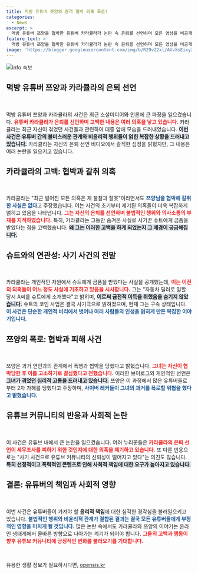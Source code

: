 ```yaml
---
title: 먹방 유튜버 쯔양의 충격 협박 의혹 폭로!
categories:
  - News
excerpt: >
  먹방 유튜버 쯔양을 협박한 유튜버 카라큘라가 논란 속 은퇴를 선언하며 모든 영상을 비공개 처리했다. 그는 사기꾼 슈트에게 금품을 받았다고 고백하며 향후 수사에 성실히 임하겠다고 밝혔다. 이 사건은 유튜브 내 폭로와 협박의 충격을 더하고 있다!
feature_text: >
  먹방 유튜버 쯔양을 협박한 유튜버 카라큘라가 논란 속 은퇴를 선언하며 모든 영상을 비공개 처리했다. 그는 사기꾼 슈트에게 금품을 받았다고 고백하며 향후 수사에 성실히 임하겠다고 밝혔다. 이 사건은 유튜브 내 폭로와 협박의 충격을 더하고 있다!
image: 'https://blogger.googleusercontent.com/img/b/R29vZ2xl/AVvXsEixyZcFfHzMRdzZMjFBmAUKJYCLCGyLL1o632UiGVXcaFdKo_bkvkuCioo0uUKlGfBVcT3P84aROyZIXSBEx3Aw5nCQ3pTgDom1WDC4m8eifvWiAmWEEVb4x6G_l8C0QH225ldMjyaFvpxGEBGNO37VmDTDMHGhJPq73UglMfDca1-0aw/s1600/blogspot.png'
---
```


<p><img src="https://blogger.googleusercontent.com/img/b/R29vZ2xl/AVvXsEixyZcFfHzMRdzZMjFBmAUKJYCLCGyLL1o632UiGVXcaFdKo_bkvkuCioo0uUKlGfBVcT3P84aROyZIXSBEx3Aw5nCQ3pTgDom1WDC4m8eifvWiAmWEEVb4x6G_l8C0QH225ldMjyaFvpxGEBGNO37VmDTDMHGhJPq73UglMfDca1-0aw/s1600/blogspot.png" alt="info 속보" /></p>

<h2 data-ke-size="size26">먹방 유튜버 쯔양과 카라큘라의 은퇴 선언</h2>

<p data-ke-size="size16">&nbsp;</p>

<p>먹방 유튜버 쯔양과 카라큘라의 사건은 최근 소셜미디어와 언론에 큰 파장을 일으켰습니다. <b><span style="color: #ee2323;">유튜버 카라큘라가 은퇴를 선언하며 고백한 내용은 여러 의혹을 낳고 있습니다.</span></b> 카라큘라는 최근 자신이 겪었던 사건들과 관련하여 대중 앞에 모습을 드러내었습니다. <b><span style="background-color: #21538527;">이번 사건은 유튜버 간의 불미스러운 관계와 비윤리적 행위들이 얽힌 복잡한 상황을 드러내고 있습니다.</span></b> 카라큘라는 자신의 은퇴 선언 비디오에서 솔직한 심정을 밝혔지만, 그 내용은 여러 논란을 일으키고 있습니다. </p>

<h2 data-ke-size="size26">카라큘라의 고백: 협박과 갈취 의혹</h2>

<p data-ke-size="size16">&nbsp;</p>

<p>카라큘라는 "최근 벌어진 모든 의혹은 제 불찰과 잘못"이라면서도 <b><span style="color: #1a5490;">쯔양님을 협박해 갈취한 사실은 없다</span></b>고 주장했습니다. 이는 사건의 초기부터 제기된 의혹들이 더욱 복잡하게 얽히고 있음을 나타냅니다. <b><span style="color: #ee2323;">그는 자신의 은퇴를 선언하며 불법적인 행위와 의사소통의 부재를 지적하였습니다.</span></b> 특히, 카라큘라는 그동안 숨겨온 사실로 사기꾼 슈트에게 금품을 받았다는 점을 고백했습니다. <b><span style="background-color: #21538527;">왜 그는 이러한 고백을 하게 되었는지 그 배경이 궁금해집니다.</span></b></p>

<h2 data-ke-size="size26">슈트와의 연관성: 사기 사건의 전말</h2>

<p data-ke-size="size16">&nbsp;</p>

<p>카라큘라는 개인적인 차원에서 슈트에게 금품을 받았다는 사실을 공개했는데, <b><span style="color: #ee2323;">이는 이전의 의혹들이 어느 정도 사실에 기초하고 있음을 시사합니다.</span></b> 그는 "자동차 딜러로 일할 당시 A씨를 슈트에게 소개했다"고 밝히며, <b><span style="background-color: #21538527;">이로써 금전적 이득을 취했음을 숨기지 않았습니다.</span></b> 슈트의 코인 사업은 결국 사기극으로 밝혀졌으며, 현재 그는 구속 상태입니다. <b><span style="color: #1a5490;">이 사건은 단순한 개인적 비리에서 벗어나 여러 사람들의 인생을 얽히게 만든 복잡한 이야기입니다.</span></b></p>

<h2 data-ke-size="size26">쯔양의 폭로: 협박과 피해 사건</h2>

<p data-ke-size="size16">&nbsp;</p>

<p>쯔양은 과거 연인과의 관계에서 폭행과 협박을 당했다고 밝혔습니다. <b><span style="color: #ee2323;">그녀는 자신이 협박당한 후 이를 고소하기로 결심했다고 전했습니다.</span></b> 이러한 브이로그와 개인적인 선언은 <b><span style="background-color: #21538527;">그녀가 겪었던 심리적 고통을 드러내고 있습니다.</span></b> 쯔양은 이 과정에서 많은 유튜버들로부터 2차 가해를 당했다고 주장하며, <b><span style="color: #1a5490;">사이버 레커들이 그녀의 과거를 폭로할 위협을 했다고 밝혔습니다.</span></b> </p>

<h2 data-ke-size="size26">유튜브 커뮤니티의 반응과 사회적 논란</h2>

<p data-ke-size="size16">&nbsp;</p>

<p>이 사건은 유튜브 내에서 큰 논란을 일으켰습니다. 여러 누리꾼들은 <b><span style="color: #ee2323;">카라큘라의 은퇴 선언이 세무조사를 피하기 위한 것인지에 대한 의혹을 제기하고 있습니다.</span></b> 또 다른 반응으로는 "사기 사건으로 유튜브 커뮤니티의 신뢰성이 떨어지고 있다"는 의견도 많습니다. <b><span style="background-color: #21538527;">특히 선정적이고 폭력적인 콘텐츠로 인해 사회적 책임에 대한 요구가 높아지고 있습니다.</span></b></p>

<h2 data-ke-size="size26">결론: 유튜버의 책임과 사회적 영향</h2>

<p data-ke-size="size16">&nbsp;</p>

<p>이번 사건은 유튜버들이 가져야 할 <b>윤리적 책임</b>에 대한 심각한 경각심을 불러일으키고 있습니다. <b><span style="color: #1a5490;">불법적인 행위와 비윤리적 관계가 결합된 결과는 결국 모든 유튜버들에게 부정적인 영향을 미치게 될 것입니다.</span></b> 많은 논란 속에서도 카라큘라와 쯔양의 이야기는 온라인 생태계에서 올바른 방향으로 나아가는 계기가 되어야 합니다. <b><span style="color: #ee2323;">그들의 고백과 행동이 향후 유튜브 커뮤니티에 긍정적인 변화를 불러오기를 기대합니다.</span></b></p>

<p data-ke-size="size16">&nbsp;</p>
유용한 생활 정보가 필요하시다면, <a href="https://opensis.kr" rel="dofollow">opensis.kr</a>


